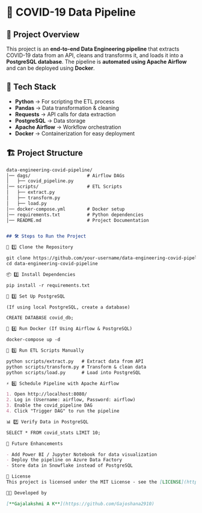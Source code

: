# 🚀 COVID-19 Data Pipeline  

## 📖 Project Overview  
This project is an **end-to-end Data Engineering pipeline** that extracts COVID-19 data from an API, cleans and transforms it, and loads it into a **PostgreSQL database**. The pipeline is **automated using Apache Airflow** and can be deployed using **Docker**.  

## 📌 Tech Stack  
- **Python** → For scripting the ETL process  
- **Pandas** → Data transformation & cleaning  
- **Requests** → API calls for data extraction  
- **PostgreSQL** → Data storage  
- **Apache Airflow** → Workflow orchestration  
- **Docker** → Containerization for easy deployment  

## 🏗️ Project Structure  

```md
data-engineering-covid-pipeline/
│── dags/                     # Airflow DAGs
│   ├── covid_pipeline.py
│── scripts/                  # ETL Scripts
│   ├── extract.py
│   ├── transform.py
│   ├── load.py
│── docker-compose.yml        # Docker setup
│── requirements.txt          # Python dependencies
│── README.md                 # Project Documentation


## 🛠️ Steps to Run the Project

🔽 1️⃣ Clone the Repository  

git clone https://github.com/your-username/data-engineering-covid-pipeline.git
cd data-engineering-covid-pipeline

📦 2️⃣ Install Dependencies

pip install -r requirements.txt

🐘 3️⃣ Set Up PostgreSQL

(If using local PostgreSQL, create a database)

CREATE DATABASE covid_db;

🐳 4️⃣ Run Docker (If Using Airflow & PostgreSQL)

docker-compose up -d

🔄 5️⃣ Run ETL Scripts Manually

python scripts/extract.py   # Extract data from API
python scripts/transform.py # Transform & clean data
python scripts/load.py      # Load into PostgreSQL

⚡ 6️⃣ Schedule Pipeline with Apache Airflow

1. Open http://localhost:8080/
2. Log in (Username: airflow, Password: airflow)
3. Enable the covid_pipeline DAG
4. Click "Trigger DAG" to run the pipeline

📊 7️⃣ Verify Data in PostgreSQL

SELECT * FROM covid_stats LIMIT 10;

🚀 Future Enhancements

- Add Power BI / Jupyter Notebook for data visualization
- Deploy the pipeline on Azure Data Factory
- Store data in Snowflake instead of PostgreSQL

📜 License  
This project is licensed under the MIT License - see the [LICENSE](https://github.com/Gajoshana2910/data-engineering-covid-pipeline/blob/main/license) file for details.  

👨‍💻 Developed by  

[**Gajalakshmi A K**](https://github.com/Gajoshana2910)
